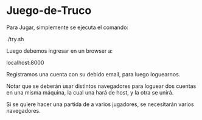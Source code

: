 # Juego-de-Truco

Para Jugar, simplemente se ejecuta el comando:

./try.sh

Luego debemos ingresar en un browser a:

localhost:8000

Registramos una cuenta con su debido email, para
luego loguearnos.

Notar que se deberán usar distintos navegadores 
para loguear dos cuentas en una misma máquina,
la cual una hará de host, y la otra se unirá.

Si se quiere hacer una partida de a varios jugadores,
se necesitarán varios navegadores.
